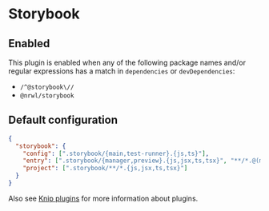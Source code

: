 # Storybook

## Enabled

This plugin is enabled when any of the following package names and/or regular expressions has a match in `dependencies`
or `devDependencies`:

- `/^@storybook\//`
- `@nrwl/storybook`

## Default configuration

```json
{
  "storybook": {
    "config": [".storybook/{main,test-runner}.{js,ts}"],
    "entry": [".storybook/{manager,preview}.{js,jsx,ts,tsx}", "**/*.@(mdx|stories.@(mdx|js|jsx|mjs|ts|tsx))"],
    "project": [".storybook/**/*.{js,jsx,ts,tsx}"]
  }
}
```

Also see [Knip plugins][1] for more information about plugins.

[1]: https://github.com/webpro/knip/blob/main/README.md#plugins
